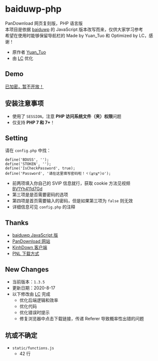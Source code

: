 # baiduwp-php
PanDownload 网页复刻版，PHP 语言版<br/>
本项目是依据 [baiduwp](https://github.com/TkzcM/baiduwp "baiduwp") 的 JavaScript 版本改写而来，仅供大家学习参考<br/>
希望在使用时能够保留导航栏的 Made by Yuan_Tuo 和 Optimized by LC，感谢！
- 原作者 [Yuan_Tuo](https://github.com/yuantuo666 "Yuantuo")
- 由 [LC](https://github.com/lc6464 "LC") 优化

## Demo
[已加密，暂不开放！](https://imwcr.cn/api/bdwp/)

## 安装注意事项
- 使用了 `SESSION`，注意 **PHP 访问系统文件（夹）权限**问题
- 仅支持 **PHP 7 和 7+**！

## Setting
请在 `config.php` 中找：
```
define('BDUSS', '');
define('STOKEN', '');
define('IsCheckPassword', true);
define('Password', '请在这里填写密码啦！ヾ(≧▽≦*)o');
```
- 前两项填入你自己的 SVIP 信息就行，获取 cookie 方法见视频 [BV1Yh411d7Gd](https://www.bilibili.com/video/BV1Yh411d7Gd)
- 第三项是是否需要密码的选项
- 第四项是首页需要输入的密码，但是如果第三项为 `false` 则无效
- 详细信息可见 `config.php` 的注释

## Thanks
- [baiduwp JavaScript 版](https://github.com/TkzcM/baiduwp "GitHub 项目")
- [PanDownload 网站](https://pandownload.com/ "PanDownload 网站")
- [KinhDown 客户端](https://t.me/kinhdown/ "KinhDown 客户端")
- [PNL 下载方式](https://www.lanzous.com/u/pnl "PNL 下载方式")

## New Changes
- 当前版本：`1.3.5`
- 更新日期：2020-8-17
- 以下修改由 [LC](https://github.com/lc6464 "LC") 完成
  - 优化后端逻辑和效率
  - 优化代码
  - 优化错误时提示
  - 修复浏览器中点击下载链接，传递 Referer 导致概率性出错的问题

## 坑或不确定
- `static/functions.js`
  - 42 行
